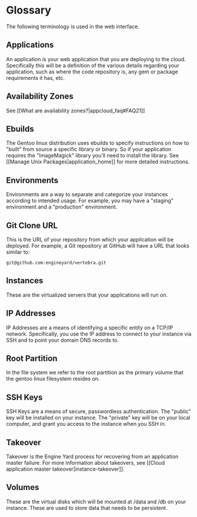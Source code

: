 # Glossary

The following terminology is used in the web interface.

## Applications

An application is your web application that you are deploying to the cloud.  Specifically this will be a definition of the various details regarding your application, such as where the code repository is, any gem or package requirements it has, etc.

## Availability Zones

See [[What are availability zones?|appcloud_faq#FAQ21]]

## Ebuilds

The Gentoo linux distribution uses ebuilds to specify instructions on how to "built" from source a specific library or binary.  So if your application requires the "ImageMagick" library you'll need to install the library.  See [[Manage Unix Packages|application_home]] for more detailed instructions.

## Environments

Environments are a way to separate and categorize your instances according to intended usage.  For example, you may have a "staging" environment and a "production" environment.

## Git Clone URL

This is the URL of your repository from which your application will be deployed.  For example, a Git repository at GitHub will have a URL that looks similar to:

    git@github.com:engineyard/vertebra.git

## Instances

These are the virtualized servers that your applications will run on.  

## IP Addresses

IP Addresses are a means of identifying a specific entity on a TCP/IP network.  Specifically, you use the IP address to connect to your instance via SSH and to point your domain DNS records to.

## Root Partition

In the file system we refer to the root partition as the primary volume that the gentoo linux filesystem resides on.

## SSH Keys

SSH Keys are a means of secure, passwordless authentication.  The "public" key will be installed on your instance.  The "private" key will be on your local computer, and grant you access to the instance when you SSH in.

## Takeover

Takeover is the Engine Yard process for recovering from an application master failure. For more information about takeovers, see [[Cloud application master takeover|instance-takeover]].

## Volumes

These are the virtual disks which will be mounted at /data and /db on your instance.  These are used to store data that needs to be persistent.